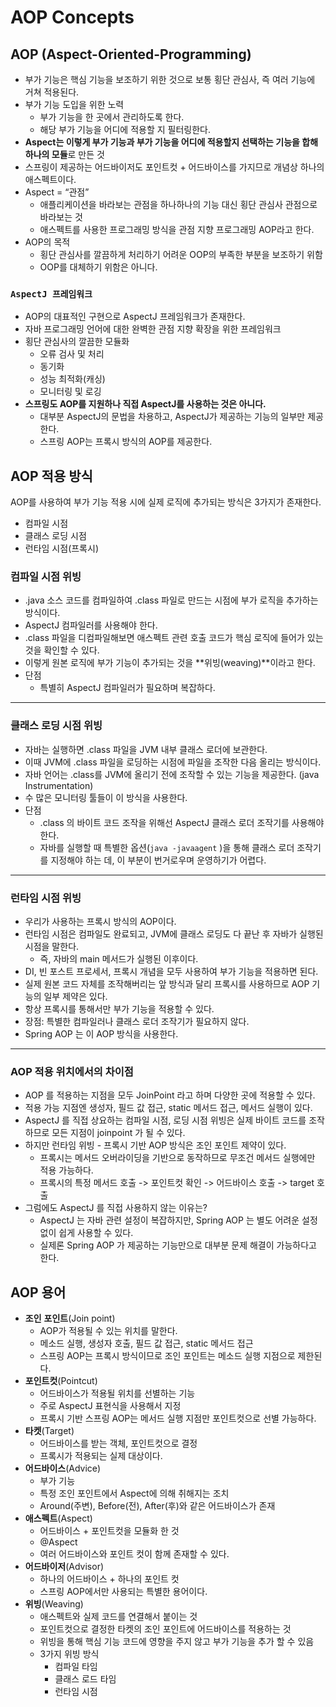 # AOP Concepts
## AOP (Aspect-Oriented-Programming)
- 부가 기능은 핵심 기능을 보조하기 위한 것으로 보통 횡단 관심사, 즉 여러 기능에 거쳐 적용된다.
- 부가 기능 도입을 위한 노력
    - 부가 기능을 한 곳에서 관리하도록 한다.
    - 해당 부가 기능을 어디에 적용할 지 필터링한다.
- **Aspect는 이렇게 부가 기능과 부가 기능을 어디에 적용할지 선택하는 기능을 합해 하나의 모듈**로 만든 것
- 스프링이 제공하는 어드바이저도 포인트컷 + 어드바이스를 가지므로 개념상 하나의 애스펙트이다.
- Aspect = “관점”
    - 애플리케이션을 바라보는 관점을 하나하나의 기능 대신 횡단 관심사 관점으로 바라보는 것
    - 애스펙트를 사용한 프로그래밍 방식을 관점 지향 프로그래밍 AOP라고 한다.
- AOP의 목적
    - 횡단 관심사를 깔끔하게 처리하기 어려운 OOP의 부족한 부분을 보조하기 위함
    - OOP를 대체하기 위함은 아니다.

### `AspectJ 프레임워크`
- AOP의 대표적인 구현으로 AspectJ 프레임워크가 존재한다. 
- 자바 프로그래밍 언어에 대한 완벽한 관점 지향 확장을 위한 프레임워크
- 횡단 관심사의 깔끔한 모듈화
    - 오류 검사 및 처리
    - 동기화
    - 성능 최적화(캐싱)
    - 모니터링 및 로깅
- **스프링도 AOP를 지원하나 직접 AspectJ를 사용하는 것은 아니다.**
    - 대부분 AspectJ의 문법을 차용하고, AspectJ가 제공하는 기능의 일부만 제공한다.
    - 스프링 AOP는 프록시 방식의 AOP를 제공한다.

## AOP 적용 방식
AOP를 사용하여 부가 기능 적용 시에 실제 로직에 추가되는 방식은 3가지가 존재한다.
- 컴파일 시점
- 클래스 로딩 시점
- 런타임 시점(프록시)

### 컴파일 시점 위빙
- .java 소스 코드를 컴파일하여 .class 파일로 만드는 시점에 부가 로직을 추가하는 방식이다.
- AspectJ 컴파일러를 사용해야 한다.
- .class 파일을 디컴파일해보면 애스펙트 관련 호출 코드가 핵심 로직에 들어가 있는 것을 확인할 수 있다.
- 이렇게 원본 로직에 부가 기능이 추가되는 것을 **위빙(weaving)**이라고 한다.
- 단점
    - 특별히 AspectJ 컴파일러가 필요하며 복잡하다.

___

### 클래스 로딩 시점 위빙
- 자바는 실행하면 .class 파일을 JVM 내부 클래스 로더에 보관한다.
- 이때 JVM에 .class 파일을 로딩하는 시점에 파일을 조작한 다음 올리는 방식이다.
- 자바 언어는 .class를 JVM에 올리기 전에 조작할 수 있는 기능을 제공한다. (java Instrumentation)
- 수 많은 모니터링 툴들이 이 방식을 사용한다.
- 단점
    - .class 의 바이트 코드 조작을 위해선 AspectJ 클래스 로더 조작기를 사용해야 한다.
    - 자바를 실행할 때 특별한 옵션(`java -javaagent` )을 통해 클래스 로더 조작기를 지정해야 하는 데, 이 부분이 번거로우며 운영하기가 어렵다.

___

### 런타임 시점 위빙
- 우리가 사용하는 프록시 방식의 AOP이다.
- 런타임 시점은 컴파일도 완료되고, JVM에 클래스 로딩도 다 끝난 후 자바가 실행된 시점을 말한다.
    - 즉, 자바의 main 메서드가 실행된 이후이다.
- DI, 빈 포스트 프로세서, 프록시 개념을 모두 사용하여 부가 기능을 적용하면 된다.
- 실제 원본 코드 자체를 조작해버리는 앞 방식과 달리 프록시를 사용하므로 AOP 기능의 일부 제약은 있다.
- 항상 프록시를 통해서만 부가 기능을 적용할 수 있다.
- 장점: 특별한 컴파일러나 클래스 로더 조작기가 필요하지 않다.
- Spring AOP 는 이 AOP 방식을 사용한다.

___

### AOP 적용 위치에서의 차이점
- AOP 를 적용하는 지점을 모두 JoinPoint 라고 하며 다양한 곳에 적용할 수 있다. 
- 적용 가능 지점엔 생성자, 필드 값 접근, static 메서드 접근, 메서드 실행이 있다.
- AspectJ 를 직접 상요하는 컴파일 시점, 로딩 시점 위빙은 실제 바이트 코드를 조작하므로 모든 지점이 joinpoint 가 될 수 있다. 
- 하지만 런타임 위빙 - 프록시 기반 AOP 방식은 조인 포인트 제약이 있다.
    - 프록시는 메서드 오버라이딩을 기반으로 동작하므로 무조건 메서드 실행에만 적용 가능하다.
    - 프록시의 특정 메서드 호출 -> 포인트컷 확인 -> 어드바이스 호출 -> target 호출
- 그럼에도 AspectJ 를 직접 사용하지 않는 이유는?
    - AspectJ 는 자바 관련 설정이 복잡하지만, Spring AOP 는 별도 어려운 설정 없이 쉽게 사용할 수 있다.
    - 실제론 Spring AOP 가 제공하는 기능만으로 대부분 문제 해결이 가능하다고 한다.

## AOP 용어
- **조인** **포인트**(Join point)
    - AOP가 적용될 수 있는 위치를 말한다.
    - 메소드 실행, 생성자 호출, 필드 값 접근, static 메서드 접근
    - 스프링 AOP는 프록시 방식이므로 조인 포인트는 메소드 실행 지점으로 제한된다.
- **포인트컷**(Pointcut)
    - 어드바이스가 적용될 위치를 선별하는 기능
    - 주로 AspectJ 표현식을 사용해서 지정
    - 프록시 기반 스프링 AOP는 메서드 실행 지점만 포인트컷으로 선별 가능하다.
- **타켓**(Target)
    - 어드바이스를 받는 객체, 포인트컷으로 결정
    - 프록시가 적용되는 실제 대상이다.
- **어드바이스**(Advice)
    - 부가 기능
    - 특정 조인 포인트에서 Aspect에 의해 취해지는 조치
    - Around(주변), Before(전), After(후)와 같은 어드바이스가 존재
- **애스펙트**(Aspect)
    - 어드바이스 + 포인트컷을 모듈화 한 것
    - @Aspect
    - 여러 어드바이스와 포인트 컷이 함께 존재할 수 있다.
- **어드바이저**(Advisor)
    - 하나의 어드바이스 + 하나의 포인트 컷
    - 스프링 AOP에서만 사용되는 특별한 용어이다.
- **위빙**(Weaving)
    - 애스펙트와 실제 코드를 연결해서 붙이는 것
    - 포인트컷으로 결정한 타켓의 조인 포인트에 어드바이스를 적용하는 것
    - 위빙을 통해 핵심 기능 코드에 영향을 주지 않고 부가 기능을 추가 할 수 있음
    - 3가지 위빙 방식
        - 컴파일 타임
        - 클래스 로드 타임
        - 런타임 시점
